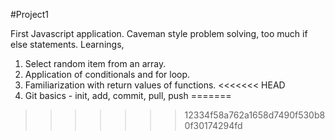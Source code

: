 #Project1

First Javascript application. Caveman style problem solving, too much if else statements.
Learnings,
1. Select random item from an array.
2. Application of conditionals and for loop.
3. Familiarization with return values of functions.
<<<<<<< HEAD
4. Git basics - init, add, commit, pull, push
=======
>>>>>>> 12334f58a762a1658d7490f530b80f30174294fd
